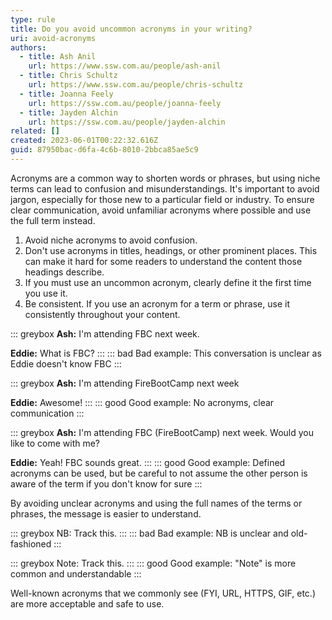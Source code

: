 ```yaml
---
type: rule
title: Do you avoid uncommon acronyms in your writing?
uri: avoid-acronyms
authors:
  - title: Ash Anil
    url: https://www.ssw.com.au/people/ash-anil
  - title: Chris Schultz
    url: https://www.ssw.com.au/people/chris-schultz
  - title: Joanna Feely
    url: https://ssw.com.au/people/joanna-feely
  - title: Jayden Alchin
    url: https://ssw.com.au/people/jayden-alchin
related: []
created: 2023-06-01T00:22:32.616Z
guid: 87950bac-d6fa-4c6b-8010-2bbca85ae5c9
---
```

Acronyms are a common way to shorten words or phrases, but using niche terms can lead to confusion and misunderstandings. It's important to avoid jargon, especially for those new to a particular field or industry. To ensure clear communication, avoid unfamiliar acronyms where possible and use the full term instead.

<!--endintro-->

1. Avoid niche acronyms to avoid confusion.
2. Don't use acronyms in titles, headings, or other prominent places. This can make it hard for some readers to understand the content those headings describe.
3. If you must use an uncommon acronym, clearly define it the first time you use it.
4. Be consistent. If you use an acronym for a term or phrase, use it consistently throughout your content.

::: greybox
 **Ash:** I'm attending FBC next week.

 **Eddie:** What is FBC?
:::
::: bad
Bad example: This conversation is unclear as Eddie doesn't know FBC
:::

::: greybox
 **Ash:** I'm attending FireBootCamp next week

 **Eddie:** Awesome!
:::
::: good
Good example: No acronyms, clear communication
:::

::: greybox
**Ash:** I'm attending FBC (FireBootCamp) next week. Would you like to come with me?

**Eddie:** Yeah! FBC sounds great.
:::
::: good
Good example: Defined acronyms can be used, but be careful to not assume the other person is aware of the term if you don't know for sure
:::

By avoiding unclear acronyms and using the full names of the terms or phrases, the message is easier to understand.

::: greybox
NB: Track this.
:::
::: bad
Bad example: NB is unclear and old-fashioned
:::

::: greybox
Note: Track this.
:::
::: good
Good example: "Note" is more common and understandable
:::

Well-known acronyms that we commonly see (FYI, URL, HTTPS, GIF, etc.) are more acceptable and safe to use.
